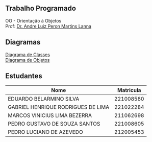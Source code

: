 ## Trabalho Programado

OO - Orientação à Objetos  
Prof: [Dr. Andre Luiz Peron Martins Lanna](https://github.com/andrelanna/)  
  
## Diagramas  
[Diagrama de Classes](Class_Diagram.png)  
[Diagrama de Objetos](Object_Diagram.png)  
  
## Estudantes
| Nome | Matricula |  
| -----| -----------|  
| EDUARDO BELARMINO SILVA | 221008580 |  
| GABRIEL HENRIQUE RODRIGUES DE LIMA | 221022284 |  
| MARCOS VINICIUS LIMA BEZERRA | 211062698 |  
| PEDRO GUSTAVO DE SOUZA SANTOS | 221008605 |  
| PEDRO LUCIANO DE AZEVEDO | 212005453 |  
